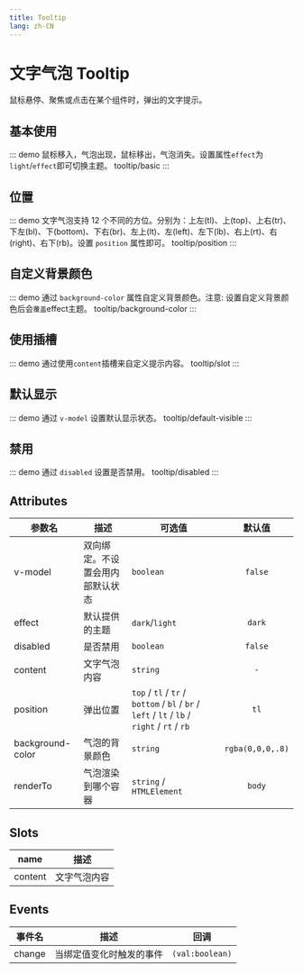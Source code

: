 ```yaml
---
title: Tooltip
lang: zh-CN
---
```


# 文字气泡 Tooltip
鼠标悬停、聚焦或点击在某个组件时，弹出的文字提示。

## 基本使用
::: demo 鼠标移入，气泡出现，鼠标移出，气泡消失。设置属性`effect`为`light`/`effect`即可切换主题。
tooltip/basic
:::

## 位置
::: demo 文字气泡支持 12 个不同的方位。分别为：上左(tl)、上(top)、上右(tr)、下左(bl)、下(bottom)、下右(br)、左上(lt)、左(left)、左下(lb)、右上(rt)、右(right)、右下(rb)。设置 `position` 属性即可。
tooltip/position
:::

## 自定义背景颜色
::: demo 通过 `background-color` 属性自定义背景颜色。注意: 设置自定义背景颜色后会`覆盖`effect主题。
tooltip/background-color
:::

## 使用插槽
::: demo 通过使用`content`插槽来自定义提示内容。
tooltip/slot
:::


## 默认显示
::: demo 通过 `v-model` 设置默认显示状态。
tooltip/default-visible
:::

## 禁用
::: demo 通过 `disabled` 设置是否禁用。
tooltip/disabled
:::


## Attributes
|参数名|描述|可选值|默认值|
|---|---|---|:---:|
|v-model|双向绑定。不设置会用内部默认状态|`boolean`|`false`|
|effect|默认提供的主题|`dark`/`light`|`dark`|
|disabled|是否禁用|`boolean`|`false`|
|content|文字气泡内容|`string`|`-`|
|position|弹出位置|`top` / `tl` / `tr` / `bottom` / `bl` / `br` / `left` / `lt` / `lb` / `right` / `rt` / `rb`|`tl`|
|background-color|气泡的背景颜色|`string`|`rgba(0,0,0,.8)`|
|renderTo|气泡渲染到哪个容器|`string` / `HTMLElement`|`body`|



## Slots
|name|描述|
|---|---|
|content|文字气泡内容|

## Events
|事件名|描述|回调|
|---|---|---|
|change|当绑定值变化时触发的事件|`(val:boolean)`|
